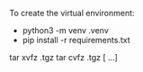 To create the virtual environment:

- python3 -m venv .venv
- pip install -r requirements.txt

tar xvfz <ARHCIVE NAME>.tgz
tar cvfz <ARCHIVE NAME>.tgz [<ARCHIVED FOLDER> …]
